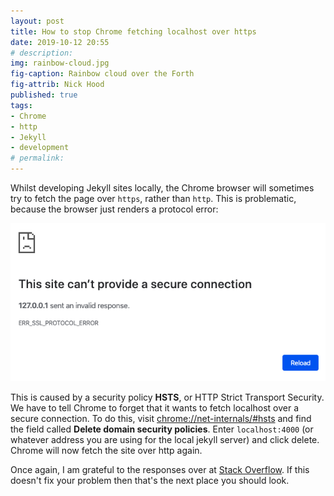 ```yaml
---
layout: post
title: How to stop Chrome fetching localhost over https
date: 2019-10-12 20:55
# description: 
img: rainbow-cloud.jpg
fig-caption: Rainbow cloud over the Forth
fig-attrib: Nick Hood
published: true
tags:
- Chrome
- http
- Jekyll
- development
# permalink:
---
```

Whilst developing Jekyll sites locally, the Chrome browser will sometimes try to fetch the page over ```https```, rather than ```http```. This is problematic, because the browser just renders a protocol error:

![screenshot](/assets/img/chrome-https.png)

This is caused by a security policy **HSTS**, or HTTP Strict Transport Security. We have to tell Chrome to forget that it wants to fetch localhost over a secure connection. To do this, visit [chrome://net-internals/#hsts](chrome://net-internals/#hsts) and find the field called **Delete domain security policies**. Enter ```localhost:4000``` (or whatever address you are using for the local jekyll server) and click delete. Chrome will now fetch the site over http again.

Once again, I am grateful to the responses over at [Stack Overflow](https://stackoverflow.com/questions/25277457/google-chrome-redirecting-localhost-to-https). If this doesn't fix your problem then that's the next place you should look.